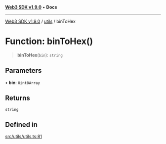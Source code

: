 [**Web3 SDK v1.9.0**](../../../README.md) • **Docs**

***

[Web3 SDK v1.9.0](../../../globals.md) / [utils](../README.md) / binToHex

# Function: binToHex()

> **binToHex**(`bin`): `string`

## Parameters

• **bin**: `Uint8Array`

## Returns

`string`

## Defined in

[src/utils/utils.ts:81](https://github.com/Mystic-Nayy/alephium-web3/blob/ee41f5e0e7d7fb0b155fe62f05b2ac03772895ca/packages/web3/src/utils/utils.ts#L81)
